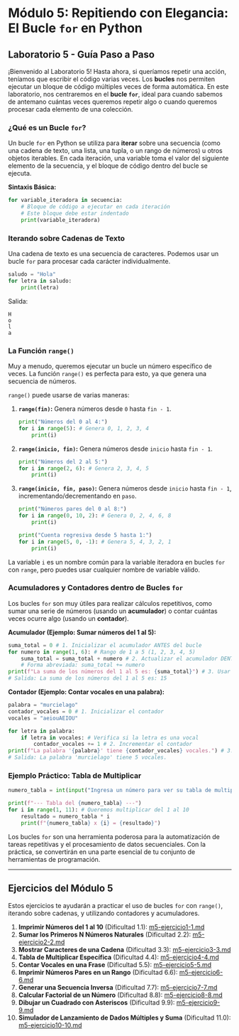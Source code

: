 # Módulo 5: Repitiendo con Elegancia: El Bucle `for` en Python

## Laboratorio 5 - Guía Paso a Paso

¡Bienvenido al Laboratorio 5! Hasta ahora, si queríamos repetir una acción, teníamos que escribir el código varias veces. Los **bucles** nos permiten ejecutar un bloque de código múltiples veces de forma automática. En este laboratorio, nos centraremos en el **bucle `for`**, ideal para cuando sabemos de antemano cuántas veces queremos repetir algo o cuando queremos procesar cada elemento de una colección.

### ¿Qué es un Bucle `for`?
Un bucle `for` en Python se utiliza para **iterar** sobre una secuencia (como una cadena de texto, una lista, una tupla, o un rango de números) u otros objetos iterables. En cada iteración, una variable toma el valor del siguiente elemento de la secuencia, y el bloque de código dentro del bucle se ejecuta.

**Sintaxis Básica:**
```python
for variable_iteradora in secuencia:
    # Bloque de código a ejecutar en cada iteración
    # Este bloque debe estar indentado
    print(variable_iteradora)
```

### Iterando sobre Cadenas de Texto
Una cadena de texto es una secuencia de caracteres. Podemos usar un bucle `for` para procesar cada carácter individualmente.

```python
saludo = "Hola"
for letra in saludo:
    print(letra)
```
Salida:
```
H
o
l
a
```

### La Función `range()`
Muy a menudo, queremos ejecutar un bucle un número específico de veces. La función `range()` es perfecta para esto, ya que genera una secuencia de números.

`range()` puede usarse de varias maneras:

1.  **`range(fin)`:** Genera números desde `0` hasta `fin - 1`.
    ```python
    print("Números del 0 al 4:")
    for i in range(5): # Genera 0, 1, 2, 3, 4
        print(i)
    ```

2.  **`range(inicio, fin)`:** Genera números desde `inicio` hasta `fin - 1`.
    ```python
    print("Números del 2 al 5:")
    for i in range(2, 6): # Genera 2, 3, 4, 5
        print(i)
    ```

3.  **`range(inicio, fin, paso)`:** Genera números desde `inicio` hasta `fin - 1`, incrementando/decrementando en `paso`.
    ```python
    print("Números pares del 0 al 8:")
    for i in range(0, 10, 2): # Genera 0, 2, 4, 6, 8
        print(i)

    print("Cuenta regresiva desde 5 hasta 1:")
    for i in range(5, 0, -1): # Genera 5, 4, 3, 2, 1
        print(i)
    ```
La variable `i` es un nombre común para la variable iteradora en bucles `for` con `range`, pero puedes usar cualquier nombre de variable válido.

### Acumuladores y Contadores dentro de Bucles `for`
Los bucles `for` son muy útiles para realizar cálculos repetitivos, como sumar una serie de números (usando un **acumulador**) o contar cuántas veces ocurre algo (usando un **contador**).

**Acumulador (Ejemplo: Sumar números del 1 al 5):**
```python
suma_total = 0 # 1. Inicializar el acumulador ANTES del bucle
for numero in range(1, 6): # Rango de 1 a 5 (1, 2, 3, 4, 5)
    suma_total = suma_total + numero # 2. Actualizar el acumulador DENTRO del bucle
    # Forma abreviada: suma_total += numero
print(f"La suma de los números del 1 al 5 es: {suma_total}") # 3. Usar el resultado DESPUÉS del bucle
# Salida: La suma de los números del 1 al 5 es: 15
```

**Contador (Ejemplo: Contar vocales en una palabra):**
```python
palabra = "murcielago"
contador_vocales = 0 # 1. Inicializar el contador
vocales = "aeiouAEIOU"

for letra in palabra:
    if letra in vocales: # Verifica si la letra es una vocal
        contador_vocales += 1 # 2. Incrementar el contador
print(f"La palabra '{palabra}' tiene {contador_vocales} vocales.") # 3. Usar el resultado
# Salida: La palabra 'murcielago' tiene 5 vocales.
```

### Ejemplo Práctico: Tabla de Multiplicar
```python
numero_tabla = int(input("Ingresa un número para ver su tabla de multiplicar: "))

print(f"--- Tabla del {numero_tabla} ---")
for i in range(1, 11): # Queremos multiplicar del 1 al 10
    resultado = numero_tabla * i
    print(f"{numero_tabla} x {i} = {resultado}")
```

Los bucles `for` son una herramienta poderosa para la automatización de tareas repetitivas y el procesamiento de datos secuenciales. Con la práctica, se convertirán en una parte esencial de tu conjunto de herramientas de programación.

---

## Ejercicios del Módulo 5

Estos ejercicios te ayudarán a practicar el uso de bucles `for` con `range()`, iterando sobre cadenas, y utilizando contadores y acumuladores.

1.  **Imprimir Números del 1 al 10** (Dificultad 1.1): [m5-ejercicio1-1.md](m5-ejercicio1-1.md)
2.  **Sumar los Primeros N Números Naturales** (Dificultad 2.2): [m5-ejercicio2-2.md](m5-ejercicio2-2.md)
3.  **Mostrar Caracteres de una Cadena** (Dificultad 3.3): [m5-ejercicio3-3.md](m5-ejercicio3-3.md)
4.  **Tabla de Multiplicar Específica** (Dificultad 4.4): [m5-ejercicio4-4.md](m5-ejercicio4-4.md)
5.  **Contar Vocales en una Frase** (Dificultad 5.5): [m5-ejercicio5-5.md](m5-ejercicio5-5.md)
6.  **Imprimir Números Pares en un Rango** (Dificultad 6.6): [m5-ejercicio6-6.md](m5-ejercicio6-6.md)
7.  **Generar una Secuencia Inversa** (Dificultad 7.7): [m5-ejercicio7-7.md](m5-ejercicio7-7.md)
8.  **Calcular Factorial de un Número** (Dificultad 8.8): [m5-ejercicio8-8.md](m5-ejercicio8-8.md)
9.  **Dibujar un Cuadrado con Asteriscos** (Dificultad 9.9): [m5-ejercicio9-9.md](m5-ejercicio9-9.md)
10. **Simulador de Lanzamiento de Dados Múltiples y Suma** (Dificultad 11.0): [m5-ejercicio10-10.md](m5-ejercicio10-10.md)
